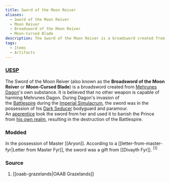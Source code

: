 ```yaml
---
title: Sword of the Moon Reiver
aliases:
  - Sword of the Moon Reiver
  - Moon Reiver
  - Broadsword of the Moon Reiver
  - Moon-Cursed Blade
description: The Sword of the Moon Reiver is a broadsword created from Mehrunes Dagon's own substance.
tags:
  - Items
  - Artifacts
---
```

### [UESP](https://en.uesp.net/wiki/Lore:Sword_of_the_Moon_Reiver)
The Sword of the Moon Reiver (also known as the **Broadsword of the Moon Reiver** or **Moon-Cursed Blade**) is a broadsword created from [Mehrunes Dagon](https://en.uesp.net/wiki/Lore:Mehrunes_Dagon "Lore:Mehrunes Dagon")'s own substance. It is believed that no other weapon is capable of harming Mehrunes Dagon. During Dagon's invasion of the [Battlespire](https://en.uesp.net/wiki/Lore:Battlespire "Lore:Battlespire") during the [Imperial Simulacrum](https://en.uesp.net/wiki/Lore:Imperial_Simulacrum "Lore:Imperial Simulacrum"), the sword was in the possession of his [Dark Seducer](https://en.uesp.net/wiki/Lore:Dark_Seducer "Lore:Dark Seducer") bodyguard and paramour. An [apprentice](https://en.uesp.net/wiki/Lore:Apprentice "Lore:Apprentice") took the sword from her and used it to banish the Prince from [his own realm](https://en.uesp.net/wiki/Lore:Dagon%27s_Hunting_Lodge "Lore:Dagon's Hunting Lodge"), resulting in the destruction of the Battlespire.
### Modded
In the possession of Master [[Aryon]]. According to a [[letter-from-master-fyr|Letter from Master Fyr]], the sword was a gift from [[Divayth Fyr]]. <sup>[1]</sup>
### Source
1. [[oaab-grazelands|OAAB Grazelands]]